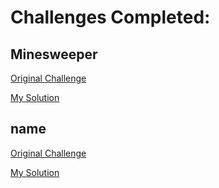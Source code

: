# Challenges Completed:

## Minesweeper

[Original Challenge](https://www.codewars.com/kata/57ff9d3b8f7dda23130015fa)
  
[My Solution](https://github.com/dillonlaughter/CodeWarsChallenges/blob/main/Completed%20Kata/Kyu%201/Minesweeper.py)
    
## name

[Original Challenge]()

[My Solution]()
